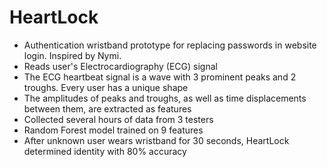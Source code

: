 HeartLock
=========

- Authentication wristband prototype for replacing passwords in website login. Inspired by Nymi.
- Reads user's Electrocardiography (ECG) signal
- The ECG heartbeat signal is a wave with 3 prominent peaks and 2 troughs. Every user has a unique shape
- The amplitudes of peaks and troughs, as well as time displacements between them, are extracted as features
- Collected several hours of data from 3 testers
- Random Forest model trained on 9 features
- After unknown user wears wristband for 30 seconds, HeartLock determined identity with 80% accuracy
